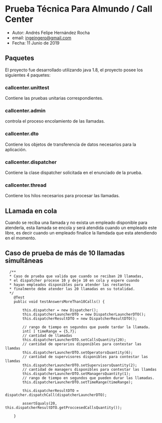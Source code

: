 
# Prueba Técnica Para Almundo / Call Center
* Autor: Andrés Felipe Hernández Rocha
* email: ingeingero@gmail.com
* Fecha: 11 Junio de 2019

## Paquetes

El proyecto fue desarrollado utilizando java 1.8, el proyecto posee los siguientes 4 paquetes:

### callcenter.unittest

Contiene las pruebas unitarias correspondientes.

### callcenter.admin

controla el proceso encolamiento de las llamadas.

### callcenter.dto

Contiene los objetos de transferencia de datos necesarios para la aplicación.

### callcenter.dispatcher

Contiene la clase dispatcher solicitada en el enunciado de la prueba.

### callcenter.thread

Contiene los hilos necesarios para procesar las llamadas.

## LLamada en cola

Cuando se reciba una llamada y no exista un empleado disponible para atenderla, esta llamada se encola y será atendida cuando  un empleado este libre, es decir cuando un empleado finalice la llamdada que esta atendiendo en el momento.

## Caso de prueba de más de 10 llamadas simultáneas

```
  /**
  * Caso de prueba que valida que cuando se reciban 20 llamadas, 
  * el dispatcher procese 10 y deje 10 en cola y espere cuando     
  * hayan empleados disponibles para atender las restantes
  * finalmente debe atender las 20 llamadas en su totalidad.
  */
	@Test
	public void testAnswersMoreThan10Calls() {
		
		this.dispatcher = new Dispatcher();
		this.dispatcherLauncherDTO = new DispatcherLauncherDTO();
		this.dispatcherResultDTO = new DispatcherResultDTO();
		
		// rango de tiempo en segundos que puede tardar la llamada.
		int[ ] timeRange = {5,7};
		// cantidad de llamadas
		this.dispatcherLauncherDTO.setCallsQuantity(20);
		// cantidad de operarios disponibles para contestar las llamdas
		this.dispatcherLauncherDTO.setOperatorsQuantity(6);
		// cantidad de supervisores disponibles para contestar las llamdas
		this.dispatcherLauncherDTO.setSupervisorsQuantity(2);
		// cantidad de managers disponibles para contestar las llamdas
		this.dispatcherLauncherDTO.setManagersQuantity(1);
		// rango de tiempo en segundos que pueden durar las llamadas.
		this.dispatcherLauncherDTO.setTimeRange(timeRange);
		
		this.dispatcherResultDTO = dispatcher.dispatchCall(dispatcherLauncherDTO);
		
		assertEquals(20, this.dispatcherResultDTO.getProccesedCallsQuantity());
		
	}
```


